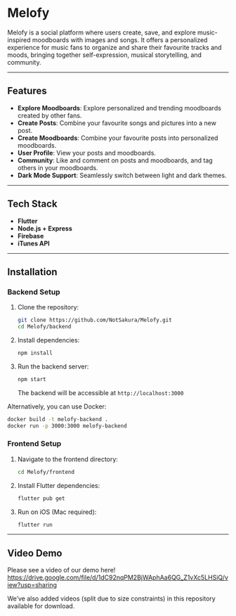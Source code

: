 # Melofy
Melofy is a social platform where users create, save, and explore music-inspired moodboards with images and songs. It offers a personalized experience for music fans to organize and share their favourite tracks and moods, bringing together self-expression, musical storytelling, and community.

---

## Features

- **Explore Moodboards**: Explore personalized and trending moodboards created by other fans.
- **Create Posts**: Combine your favourite songs and pictures into a new post.  
- **Create Moodboards**: Combine your favourite posts into personalized moodboards.  
- **User Profile**: View your posts and moodboards.
- **Community**: Like and comment on posts and moodboards, and tag others in your moodboards.
- **Dark Mode Support**: Seamlessly switch between light and dark themes.  

---

## Tech Stack

- **Flutter**
- **Node.js + Express**
- **Firebase**
- **iTunes API**


---

## Installation

### Backend Setup

1. Clone the repository:  
    ```bash
    git clone https://github.com/NotSakura/Melofy.git
    cd Melofy/backend
    ```
2. Install dependencies:  
    ```bash
    npm install
    ```
3. Run the backend server:
   ```bash
   npm start
   ```
   The backend will be accessible at `http://localhost:3000`

Alternatively, you can use Docker:
```bash
docker build -t melofy-backend .
docker run -p 3000:3000 melofy-backend
```

### Frontend Setup

1. Navigate to the frontend directory:  
    ```bash
    cd Melofy/frontend
    ```
2. Install Flutter dependencies:  
    ```bash
    flutter pub get
    ```
3. Run on iOS (Mac required):  
    ```bash
    flutter run
    ```

---

## Video Demo

Please see a video of our demo here! https://drive.google.com/file/d/1dC92nqPM2BjWAphAa6QG_Z1vXc5LHSiQ/view?usp=sharing 

We’ve also added videos (split due to size constraints) in this repository available for download.

